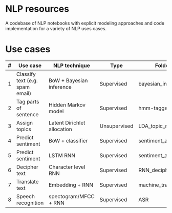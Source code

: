 # NLP resources
A codebase of NLP notebooks with explicit modeling approaches and code 
implementation for a variety of NLP uses cases.

# Use cases
| # 	| Use case 	| NLP technique | Type  | Folder 	| 
|-----	|-----	|---	|---	|--- |
| 1 	| Classify text (e.g. spam email)  	| BoW + Bayesian inference | Supervised	| bayesian_inference 	|
| 2   	| Tag parts of sentence   	| Hidden Markov model 	| Supervised | hmm-tagger 	| 
| 3   	| Assign topics	| Latent Dirichlet allocation 	| Unsupervised |LDA_topic_modeling 	|
| 4   	| Predict sentiment	| BoW + classifier	| Supervised |sentiment_analysis 	|
| 5   	| Predict sentiment	| LSTM RNN	| Supervised |sentiment_analysis 	|
| 6   	| Decipher text 	| Character level RNN	| Supervised |RNN_decipher 	|
| 7   	| Translate text 	| Embedding + RNN   | Supervised |machine_translation 	|
| 8   	| Speech recognition 	| spectogram/MFCC + RNN   | Supervised |ASR 	|